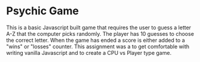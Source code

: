 # Psychic Game
 This is a basic Javascript built game that requires the user to guess a letter A-Z that the computer picks randomly. The player has 10 guesses to choose the correct letter. 
 When the game has ended a score is either added to a "wins" or "losses" counter. 
 This assignment was a to get comfortable with writing vanilla Javascript and to create a CPU vs Player type game. 
